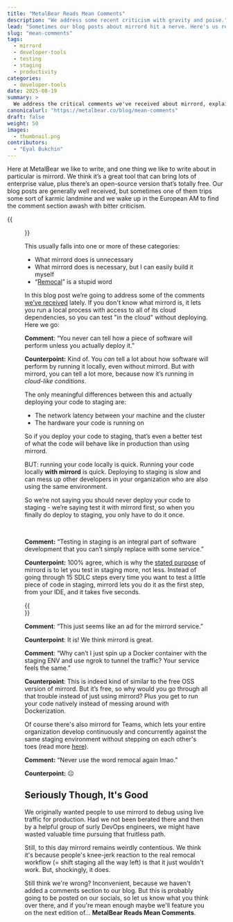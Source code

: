 ```yaml
---
title: "MetalBear Reads Mean Comments"
description: "We address some recent criticism with gravity and poise."
lead: "Sometimes our blog posts about mirrord hit a nerve. Here's us responding to the mean comments on one such recent post."
slug: "mean-comments"
tags:
  - mirrord
  - developer-tools
  - testing
  - staging
  - productivity
categories:
  - developer-tools
date: 2025-08-19
summary: >
  We address the critical comments we've received about mirrord, explaining how it helps developers test using staging environments more efficiently without replacing the need for proper staging deployments.
canonicalurl: "https://metalbear.co/blog/mean-comments"
draft: false
weight: 50
images:
  - thumbnail.png
contributors:
  - "Eyal Bukchin"
---
```


Here at MetalBear we like to write, and one thing we like to write about in particular is mirrord. We think it’s a great tool that can bring lots of enterprise value, plus there’s an open-source version that’s totally free. Our blog posts are generally well received, but sometimes one of them trips some sort of karmic landmine and we wake up in the European AM to find the comment section awash with bitter criticism.

{{<figure src="thumbnail.png" alt="MetalBear mascot getting sad reading mean comments." height="100%" width="100%">}}

This usually falls into one or more of these categories:

- What mirrord does is unnecessary
- What mirrord does is necessary, but I can easily build it myself
- “[Remocal](https://thenewstack.io/remocal-development-the-future-of-efficient-kubernetes-workflows/)” is a stupid word

In this blog post we’re going to address some of the comments [we’ve received](https://app.daily.dev/posts/stop-deploying-just-to-test--ko7cwsqb7) lately. If you don't know what mirrord is, it lets you run a local process with access to all of its cloud dependencies, so you can test "in the cloud" without deploying. Here we go: 

**Comment**: “You never can tell how a piece of software will perform unless you actually deploy it.”

**Counterpoint:** Kind of. You *can* tell a lot about how software will perform by running it locally, even without mirrord. But with mirrord, you can tell a lot more, because now it’s running in *cloud-like conditions*.

The only meaningful differences between this and actually deploying your code to staging are:

- The network latency between your machine and the cluster
- The hardware your code is running on

So if you deploy your code to staging,  that’s even a better test of what the code will behave like in production than using mirrord.

BUT: running your code locally is quick. Running your code locally **with mirrord** is quick. Deploying to staging is slow and can mess up other developers in your organization who are also using the same environment.

So we’re not saying you should never deploy your code to staging - we’re saying test it with mirrord first, so when you finally do deploy to staging, you only have to do it once.

<br/>

**Comment:** “Testing in staging is an integral part of software development that you can’t simply replace with some service.”

**Counterpoint:**  100% agree, which is why the [stated purpose](https://metalbear.co/mirrord/docs/overview/introduction#why) of mirrord is to let you test in staging more, not less. Instead of going through 15 SDLC steps every time you want to test a little piece of code in staging, mirrord lets you do it as the first step, from your IDE, and it takes five seconds.

{{<br/>}}

**Comment**: “This just seems like an ad for the mirrord service.”

**Counterpoint**: It is! We think mirrord is great. 

**Comment**: “Why can’t I just spin up a Docker container with the staging ENV and use ngrok to tunnel the traffic? Your service feels the same.”

**Counterpoint**: This is indeed kind of similar to the free OSS version of mirrord. But it’s free, so why would you go through all that trouble instead of just using mirrord? Plus you get to run your code natively instead of messing around with Dockerization.

Of course there's also mirrord for Teams, which lets your entire organization develop continuously and concurrently against the same staging environment without stepping on each other's toes (read more [here](https://metalbear.co/mirrord/docs/overview/teams)). 

**Comment:** “Never use the word remocal again lmao.”

**Counterpoint:** ☹️

## Seriously Though, It's Good

We originally wanted people to use mirrord to debug using live traffic for production. Had we not been berated there and then by a helpful group of surly DevOps engineers, we might have wasted valuable time pursuing that fruitless path.

Still, to this day mirrord remains weirdly contentious. We think it's because people's knee-jerk reaction to the real remocal workflow (= shift staging all the way left) is that it just wouldn't work. But, shockingly, it does.

Still think we're wrong? Inconvenient, because we haven't added a comments section to our blog. But this is probably going to be posted on our socials, so let us know what you think over there, and if you're mean enough maybe we'll feature you on the next edition of... **MetalBear Reads Mean Comments**.